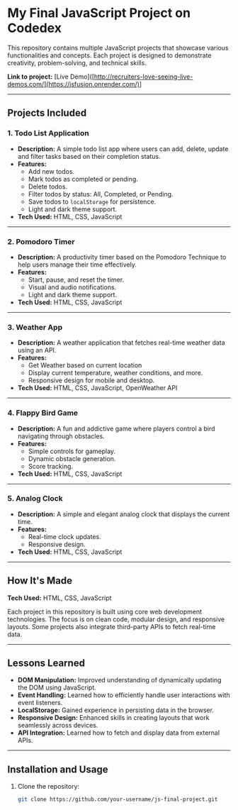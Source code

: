 # My Final JavaScript Project on Codedex

This repository contains multiple JavaScript projects that showcase various functionalities and concepts. Each project is designed to demonstrate creativity, problem-solving, and technical skills.

**Link to project:** [Live Demo]([http://recruiters-love-seeing-live-demos.com/](https://jsfusion.onrender.com/)]

---

## Projects Included

### 1. **Todo List Application**

- **Description:** A simple todo list app where users can add, delete, update and filter tasks based on their completion status.
- **Features:**
  - Add new todos.
  - Mark todos as completed or pending.
  - Delete todos.
  - Filter todos by status: All, Completed, or Pending.
  - Save todos to `localStorage` for persistence.
  - Light and dark theme support.
- **Tech Used:** HTML, CSS, JavaScript

---

### 2. **Pomodoro Timer**

- **Description:** A productivity timer based on the Pomodoro Technique to help users manage their time effectively.
- **Features:**
  - Start, pause, and reset the timer.
  - Visual and audio notifications.
  - Light and dark theme support.
- **Tech Used:** HTML, CSS, JavaScript

---

### 3. **Weather App**

- **Description:** A weather application that fetches real-time weather data using an API.
- **Features:**
  - Get Weather based on current location
  - Display current temperature, weather conditions, and more.
  - Responsive design for mobile and desktop.
- **Tech Used:** HTML, CSS, JavaScript, OpenWeather API

---

### 4. **Flappy Bird Game**

- **Description:** A fun and addictive game where players control a bird navigating through obstacles.
- **Features:**
  - Simple controls for gameplay.
  - Dynamic obstacle generation.
  - Score tracking.
- **Tech Used:** HTML, CSS, JavaScript

---

### 5. **Analog Clock**

- **Description:** A simple and elegant analog clock that displays the current time.
- **Features:**
  - Real-time clock updates.
  - Responsive design.
- **Tech Used:** HTML, CSS, JavaScript

---

## How It's Made

**Tech Used:** HTML, CSS, JavaScript

Each project in this repository is built using core web development technologies. The focus is on clean code, modular design, and responsive layouts. Some projects also integrate third-party APIs to fetch real-time data.

---

## Lessons Learned

- **DOM Manipulation:** Improved understanding of dynamically updating the DOM using JavaScript.
- **Event Handling:** Learned how to efficiently handle user interactions with event listeners.
- **LocalStorage:** Gained experience in persisting data in the browser.
- **Responsive Design:** Enhanced skills in creating layouts that work seamlessly across devices.
- **API Integration:** Learned how to fetch and display data from external APIs.

---

## Installation and Usage

1. Clone the repository:
   ```bash
   git clone https://github.com/your-username/js-final-project.git
   ```
